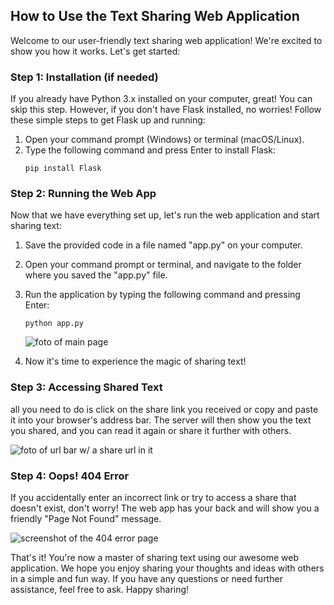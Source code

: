 ## How to Use the Text Sharing Web Application

Welcome to our user-friendly text sharing web application! We're excited to show you how it works. Let's get started:

### Step 1: Installation (if needed)

If you already have Python 3.x installed on your computer, great! You can skip this step. However, if you don't have Flask installed, no worries! Follow these simple steps to get Flask up and running:

1. Open your command prompt (Windows) or terminal (macOS/Linux).
2. Type the following command and press Enter to install Flask:
   ```
   pip install Flask
   ```

### Step 2: Running the Web App

Now that we have everything set up, let's run the web application and start sharing text:

1. Save the provided code in a file named "app.py" on your computer.
2. Open your command prompt or terminal, and navigate to the folder where you saved the "app.py" file.

3. Run the application by typing the following command and pressing Enter:
   ```
   python app.py
   ```

   ![foto of main page](https://i.ibb.co/M9MTVJb/foto1.png)  
   

4. Now it's time to experience the magic of sharing text!

### Step 3: Accessing Shared Text

all you need to do is click on the share link you received or copy and paste it into your browser's address bar. The server will then show you the text you shared, and you can read it again or share it further with others.

   ![foto of url bar w/ a share url in it](https://i.ibb.co/gDtTJq5/foto2.png)

### Step 4: Oops! 404 Error

If you accidentally enter an incorrect link or try to access a share that doesn't exist, don't worry! The web app has your back and will show you a friendly "Page Not Found" message.

   ![screenshot of the 404 error page](https://i.ibb.co/4Rr4sy4/foto3.png)

That's it! You're now a master of sharing text using our awesome web application. We hope you enjoy sharing your thoughts and ideas with others in a simple and fun way. If you have any questions or need further assistance, feel free to ask. Happy sharing!